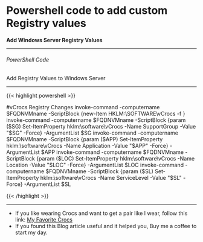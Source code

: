 # Powershell code to add custom Registry values


**Add Windows Server Registry Values**

<!--more-->

---

###### PowerShell Code

Add Registry Values to Windows Server

---

{{< highlight powershell >}}

#vCrocs Registry Changes
invoke-command -computername $FQDNVMname -ScriptBlock {new-Item HKLM:\SOFTWARE\vCrocs -f }
invoke-command -computername $FQDNVMname -ScriptBlock {param ($SG) Set-ItemProperty hklm:\software\vCrocs -Name SupportGroup -Value "$SG" -Force} -ArgumentList $SG
invoke-command -computername $FQDNVMname -ScriptBlock {param ($APP) Set-ItemProperty hklm:\software\vCrocs -Name Application -Value "$APP" -Force} -ArgumentList $APP
invoke-command -computername $FQDNVMname -ScriptBlock {param ($LOC) Set-ItemProperty hklm:\software\vCrocs -Name Location -Value "$LOC" -Force} -ArgumentList $LOC
invoke-command -computername $FQDNVMname -ScriptBlock {param ($SL) Set-ItemProperty hklm:\software\vCrocs -Name ServiceLevel -Value "$SL" -Force} -ArgumentList $SL

{{< /highlight >}}

---

* If you like wearing Crocs and want to get a pair like I wear, follow this link:
<a target="_blank" href="https://www.amazon.com/dp/B001V7Z27W?psc=1&amp;ref=ppx_yo2ov_dt_b_product_details&_encoding=UTF8&tag=vcrocs-20&linkCode=ur2&linkId=fa4c787c9ab59a9b8a54b48c402b8517&camp=1789&creative=9325">My Favorite Crocs</a>  
* If you found this Blog article useful and it helped you, Buy me a coffee to start my day.  

<center>
<script type="text/javascript" src="https://cdnjs.buymeacoffee.com/1.0.0/button.prod.min.js" data-name="bmc-button" data-slug="dalehassinger" data-color="#FFDD00" data-emoji=""  data-font="Cookie" data-text="Buy me a coffee" data-outline-color="#000000" data-font-color="#000000" data-coffee-color="#ffffff" ></script>
</center>

